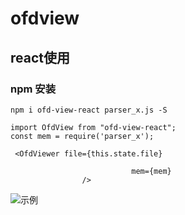 # ofdview

## react使用

### npm 安装

```
npm i ofd-view-react parser_x.js -S
```


```
import OfdView from "ofd-view-react";
const mem = require('parser_x');

 <OfdViewer file={this.state.file}

                           mem={mem}
                />

```

![示例](https://cdn.jsdelivr.net/npm/ofd-view@0.1.17/img.png)
